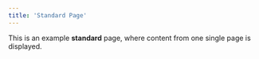 ```yaml
---
title: 'Standard Page'
---
```


This is an example **standard** page, where content from one single page is displayed.
